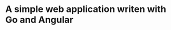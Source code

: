 A simple web application writen with Go and Angular
===================================================
